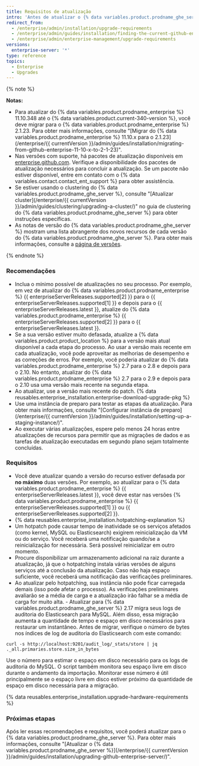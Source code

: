 ```yaml
---
title: Requisitos de atualização
intro: 'Antes de atualizar o {% data variables.product.prodname_ghe_server %}, veja as recomendações e requisitos a seguir para planejar sua estratégia de atualização.'
redirect_from:
  - /enterprise/admin/installation/upgrade-requirements
  - /enterprise/admin/guides/installation/finding-the-current-github-enterprise-release/
  - /enterprise/admin/enterprise-management/upgrade-requirements
versions:
  enterprise-server: '*'
type: reference
topics:
  - Enterprise
  - Upgrades
---
```


{% note %}

**Notas:**
- Para atualizar do {% data variables.product.prodname_enterprise %} 11.10.348 até o {% data variables.product.current-340-version %}, você deve migrar para o {% data variables.product.prodname_enterprise %} 2.1.23. Para obter mais informações, consulte "[Migrar do {% data variables.product.prodname_enterprise %} 11.10.x para o 2.1.23](/enterprise/{{ currentVersion }}/admin/guides/installation/migrating-from-github-enterprise-11-10-x-to-2-1-23)".
- Nas versões com suporte, há pacotes de atualização disponíveis em [enterprise.github.com](https://enterprise.github.com/releases). Verifique a disponibilidade dos pacotes de atualização necessários para concluir a atualização. Se um pacote não estiver disponível, entre em contato com o {% data variables.contact.contact_ent_support %} para obter assistência.
- Se estiver usando o clustering do {% data variables.product.prodname_ghe_server %}, consulte "[Atualizar cluster](/enterprise/{{ currentVersion }}/admin/guides/clustering/upgrading-a-cluster/)" no guia de clustering do {% data variables.product.prodname_ghe_server %} para obter instruções específicas.
-   As notas de versão do {% data variables.product.prodname_ghe_server %} mostram uma lista abrangente dos novos recursos de cada versão do {% data variables.product.prodname_ghe_server %}. Para obter mais informações, consulte a [página de versões](https://enterprise.github.com/releases).

{% endnote %}

### Recomendações

- Inclua o mínimo possível de atualizações no seu processo. Por exemplo, em vez de atualizar do {% data variables.product.prodname_enterprise %} {{ enterpriseServerReleases.supported[2] }} para o {{ enterpriseServerReleases.supported[1] }} e depois para o {{ enterpriseServerReleases.latest }}, atualize do {% data variables.product.prodname_enterprise %} {{ enterpriseServerReleases.supported[2] }} para o {{ enterpriseServerReleases.latest }}.
- Se a sua versão estiver muito defasada, atualize a {% data variables.product.product_location %} para a versão mais atual disponível a cada etapa do processo. Ao usar a versão mais recente em cada atualização, você pode aproveitar as melhorias de desempenho e as correções de erros. Por exemplo, você poderia atualizar do {% data variables.product.prodname_enterprise %} 2.7 para o 2.8 e depois para o 2.10. No entanto, atualizar do {% data variables.product.prodname_enterprise %} 2.7 para o 2.9 e depois para o 2.10 usa uma versão mais recente na segunda etapa.
- Ao atualizar, use a versão mais recente do patch. {% data reusables.enterprise_installation.enterprise-download-upgrade-pkg %}
- Use uma instância de preparo para testar as etapas da atualização. Para obter mais informações, consulte "[Configurar instância de preparo](/enterprise/{{ currentVersion }}/admin/guides/installation/setting-up-a-staging-instance/)".
- Ao executar várias atualizações, espere pelo menos 24 horas entre atualizações de recursos para permitir que as migrações de dados e as tarefas de atualização executadas em segundo plano sejam totalmente concluídas.

### Requisitos

- Você deve atualizar quando a versão do recurso estiver defasada por **no máximo** duas versões. Por exemplo, ao atualizar para o {% data variables.product.prodname_enterprise %} {{ enterpriseServerReleases.latest }}, você deve estar nas versões {% data variables.product.prodname_enterprise %} {{ enterpriseServerReleases.supported[1] }} ou {{ enterpriseServerReleases.supported[2] }}.
- {% data reusables.enterprise_installation.hotpatching-explanation %}
- Um hotpatch pode causar tempo de inatividade se os serviços afetados (como kernel, MySQL ou Elasticsearch) exigirem reinicialização da VM ou do serviço. Você receberá uma notificação quando/se a reinicialização for necessária. Será possível reinicializar em outro momento.
- Procure disponibilizar um armazenamento adicional na raiz durante a atualização, já que o hotpatching instala várias versões de alguns serviços até a conclusão da atualização. Caso não haja espaço suficiente, você receberá uma notificação das verificações preliminares.
- Ao atualizar pelo hotpatching, sua instância não pode ficar carregada demais (isso pode afetar o processo). As verificações preliminares avaliarão se a média de carga e a atualização irão falhar se a média de carga for muito alta. - Atualizar para {% data variables.product.prodname_ghe_server %} 2.17 migra seus logs de auditoria do Elasticsearch para MySQL. Além disso, essa migração aumenta a quantidade de tempo e espaço em disco necessários para restaurar um instantâneo. Antes de migrar, verifique o número de bytes nos índices de log de auditoria do Elasticsearch com este comando:
``` shell
curl -s http://localhost:9201/audit_log/_stats/store | jq ._all.primaries.store.size_in_bytes
```
Use o número para estimar o espaço em disco necessário para os logs de auditoria do MySQL. O script também monitora seu espaço livre em disco durante o andamento da importação. Monitorar esse número é útil principalmente se o espaço livre em disco estiver próximo da quantidade de espaço em disco necessária para a migração.

{% data reusables.enterprise_installation.upgrade-hardware-requirements %}

### Próximas etapas

Após ler essas recomendações e requisitos, você poderá atualizar para o {% data variables.product.prodname_ghe_server %}. Para obter mais informações, consulte "[Atualizar o {% data variables.product.prodname_ghe_server %}](/enterprise/{{ currentVersion }}/admin/guides/installation/upgrading-github-enterprise-server/)".
